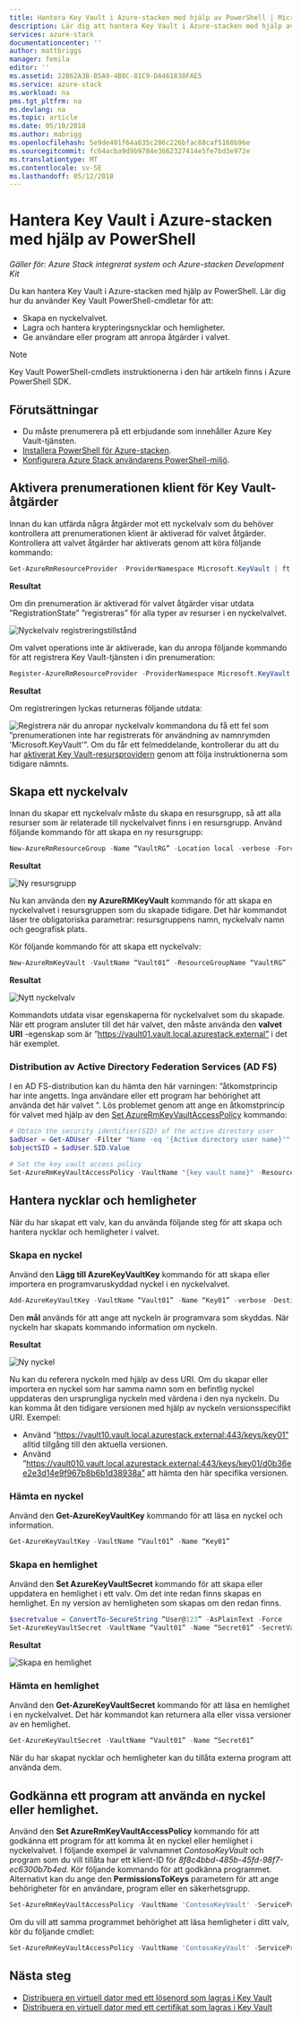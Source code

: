```yaml
---
title: Hantera Key Vault i Azure-stacken med hjälp av PowerShell | Microsoft Docs
description: Lär dig att hantera Key Vault i Azure-stacken med hjälp av PowerShell
services: azure-stack
documentationcenter: ''
author: mattbriggs
manager: femila
editor: ''
ms.assetid: 22B62A3B-B5A9-4B8C-81C9-DA461838FAE5
ms.service: azure-stack
ms.workload: na
pms.tgt_pltfrm: na
ms.devlang: na
ms.topic: article
ms.date: 05/10/2018
ms.author: mabrigg
ms.openlocfilehash: 5e9de401f64a835c286c226bfac88caf5168b96e
ms.sourcegitcommit: fc64acba9d9b9784e3662327414e5fe7bd3e972e
ms.translationtype: MT
ms.contentlocale: sv-SE
ms.lasthandoff: 05/12/2018
---
```

# <a name="manage-key-vault-in-azure-stack-using-powershell"></a>Hantera Key Vault i Azure-stacken med hjälp av PowerShell

*Gäller för: Azure Stack integrerat system och Azure-stacken Development Kit*

Du kan hantera Key Vault i Azure-stacken med hjälp av PowerShell. Lär dig hur du använder Key Vault PowerShell-cmdletar för att:

* Skapa en nyckelvalvet.
* Lagra och hantera krypteringsnycklar och hemligheter.
* Ge användare eller program att anropa åtgärder i valvet.

>[!NOTE]
>Key Vault PowerShell-cmdlets instruktionerna i den här artikeln finns i Azure PowerShell SDK.

## <a name="prerequisites"></a>Förutsättningar

* Du måste prenumerera på ett erbjudande som innehåller Azure Key Vault-tjänsten.
* [Installera PowerShell för Azure-stacken](azure-stack-powershell-install.md).
* [Konfigurera Azure Stack användarens PowerShell-miljö](azure-stack-powershell-configure-user.md).

## <a name="enable-your-tenant-subscription-for-key-vault-operations"></a>Aktivera prenumerationen klient för Key Vault-åtgärder

Innan du kan utfärda några åtgärder mot ett nyckelvalv som du behöver kontrollera att prenumerationen klient är aktiverad för valvet åtgärder. Kontrollera att valvet åtgärder har aktiverats genom att köra följande kommando:

```PowerShell
Get-AzureRmResourceProvider -ProviderNamespace Microsoft.KeyVault | ft -Autosize
```

**Resultat**

Om din prenumeration är aktiverad för valvet åtgärder visar utdata ”RegistrationState” ”registreras” för alla typer av resurser i en nyckelvalvet.

![Nyckelvalv registreringstillstånd](media/azure-stack-kv-manage-powershell/image1.png)

Om valvet operations inte är aktiverade, kan du anropa följande kommando för att registrera Key Vault-tjänsten i din prenumeration:

```PowerShell
Register-AzureRmResourceProvider -ProviderNamespace Microsoft.KeyVault
```

**Resultat**

Om registreringen lyckas returneras följande utdata:

![Registrera](media/azure-stack-kv-manage-powershell/image2.png) när du anropar nyckelvalv kommandona du få ett fel som ”prenumerationen inte har registrerats för användning av namnrymden 'Microsoft.KeyVault'”. Om du får ett felmeddelande, kontrollerar du att du har [aktiverat Key Vault-resursprovidern](#enable-your-tenant-subscription-for-vault-operations) genom att följa instruktionerna som tidigare nämnts.

## <a name="create-a-key-vault"></a>Skapa ett nyckelvalv

Innan du skapar ett nyckelvalv måste du skapa en resursgrupp, så att alla resurser som är relaterade till nyckelvalvet finns i en resursgrupp. Använd följande kommando för att skapa en ny resursgrupp:

```PowerShell
New-AzureRmResourceGroup -Name “VaultRG” -Location local -verbose -Force

```

**Resultat**

![Ny resursgrupp](media/azure-stack-kv-manage-powershell/image3.png)

Nu kan använda den **ny AzureRMKeyVault** kommando för att skapa en nyckelvalvet i resursgruppen som du skapade tidigare. Det här kommandot läser tre obligatoriska parametrar: resursgruppens namn, nyckelvalv namn och geografisk plats.

Kör följande kommando för att skapa ett nyckelvalv:

```PowerShell
New-AzureRmKeyVault -VaultName “Vault01” -ResourceGroupName “VaultRG” -Location local -verbose
```

**Resultat**

![Nytt nyckelvalv](media/azure-stack-kv-manage-powershell/image4.png)

Kommandots utdata visar egenskaperna för nyckelvalvet som du skapade. När ett program ansluter till det här valvet, den måste använda den **valvet URI** -egenskap som är ”https://vault01.vault.local.azurestack.external” i det här exemplet.

### <a name="active-directory-federation-services-ad-fs-deployment"></a>Distribution av Active Directory Federation Services (AD FS)

I en AD FS-distribution kan du hämta den här varningen: ”åtkomstprincip har inte angetts. Inga användare eller ett program har behörighet att använda det här valvet ”. Lös problemet genom att ange en åtkomstprincip för valvet med hjälp av den [Set AzureRmKeyVaultAccessPolicy](azure-stack-kv-manage-powershell.md#authorize-an-application-to-use-a-key-or-secret) kommando:

```PowerShell
# Obtain the security identifier(SID) of the active directory user
$adUser = Get-ADUser -Filter "Name -eq '{Active directory user name}'"
$objectSID = $adUser.SID.Value

# Set the key vault access policy
Set-AzureRmKeyVaultAccessPolicy -VaultName "{key vault name}" -ResourceGroupName "{resource group name}" -ObjectId "{object SID}" -PermissionsToKeys {permissionsToKeys} -PermissionsToSecrets {permissionsToSecrets} -BypassObjectIdValidation
```

## <a name="manage-keys-and-secrets"></a>Hantera nycklar och hemligheter

När du har skapat ett valv, kan du använda följande steg för att skapa och hantera nycklar och hemligheter i valvet.

### <a name="create-a-key"></a>Skapa en nyckel

Använd den **Lägg till AzureKeyVaultKey** kommando för att skapa eller importera en programvaruskyddad nyckel i en nyckelvalvet.

```PowerShell
Add-AzureKeyVaultKey -VaultName “Vault01” -Name “Key01” -verbose -Destination Software
```

Den **mål** används för att ange att nyckeln är programvara som skyddas. När nyckeln har skapats kommando information om nyckeln.

**Resultat**

![Ny nyckel](media/azure-stack-kv-manage-powershell/image5.png)

Nu kan du referera nyckeln med hjälp av dess URI. Om du skapar eller importera en nyckel som har samma namn som en befintlig nyckel uppdateras den ursprungliga nyckeln med värdena i den nya nyckeln. Du kan komma åt den tidigare versionen med hjälp av nyckeln versionsspecifikt URI. Exempel:

* Använd ”https://vault10.vault.local.azurestack.external:443/keys/key01” alltid tillgång till den aktuella versionen.
* Använd ”https://vault010.vault.local.azurestack.external:443/keys/key01/d0b36ee2e3d14e9f967b8b6b1d38938a” att hämta den här specifika versionen.

### <a name="get-a-key"></a>Hämta en nyckel

Använd den **Get-AzureKeyVaultKey** kommando för att läsa en nyckel och information.

```PowerShell
Get-AzureKeyVaultKey -VaultName “Vault01” -Name “Key01”
```

### <a name="create-a-secret"></a>Skapa en hemlighet

Använd den **Set AzureKeyVaultSecret** kommando för att skapa eller uppdatera en hemlighet i ett valv. Om det inte redan finns skapas en hemlighet. En ny version av hemligheten som skapas om den redan finns.

```PowerShell
$secretvalue = ConvertTo-SecureString “User@123” -AsPlainText -Force
Set-AzureKeyVaultSecret -VaultName “Vault01” -Name “Secret01” -SecretValue $secretvalue
```

**Resultat**

![Skapa en hemlighet](media/azure-stack-kv-manage-powershell/image6.png)

### <a name="get-a-secret"></a>Hämta en hemlighet

Använd den **Get-AzureKeyVaultSecret** kommando för att läsa en hemlighet i en nyckelvalvet. Det här kommandot kan returnera alla eller vissa versioner av en hemlighet.

```PowerShell
Get-AzureKeyVaultSecret -VaultName “Vault01” -Name “Secret01”
```

När du har skapat nycklar och hemligheter kan du tillåta externa program att använda dem.

## <a name="authorize-an-application-to-use-a-key-or-secret"></a>Godkänna ett program att använda en nyckel eller hemlighet.

Använd den **Set AzureRmKeyVaultAccessPolicy** kommando för att godkänna ett program för att komma åt en nyckel eller hemlighet i nyckelvalvet.
I följande exempel är valvnamnet *ContosoKeyVault* och program som du vill tillåta har ett klient-ID för *8f8c4bbd-485b-45fd-98f7-ec6300b7b4ed*. Kör följande kommando för att godkänna programmet. Alternativt kan du ange den **PermissionsToKeys** parametern för att ange behörigheter för en användare, program eller en säkerhetsgrupp.

```PowerShell
Set-AzureRmKeyVaultAccessPolicy -VaultName 'ContosoKeyVault' -ServicePrincipalName 8f8c4bbd-485b-45fd-98f7-ec6300b7b4ed -PermissionsToKeys decrypt,sign
```

Om du vill att samma programmet behörighet att läsa hemligheter i ditt valv, kör du följande cmdlet:

```PowerShell
Set-AzureRmKeyVaultAccessPolicy -VaultName 'ContosoKeyVault' -ServicePrincipalName 8f8c4bbd-485b-45fd-98f7-ec6300 -PermissionsToKeys Get
```

## <a name="next-steps"></a>Nästa steg

* [Distribuera en virtuell dator med ett lösenord som lagras i Key Vault](azure-stack-kv-deploy-vm-with-secret.md)
* [Distribuera en virtuell dator med ett certifikat som lagras i Key Vault](azure-stack-kv-push-secret-into-vm.md)
